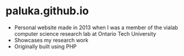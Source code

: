 # paluka.github.io

- Personal website made in 2013 when I was a member of the vialab computer science research lab at Ontario Tech University
- Showcases my research work
- Originally built using PHP
